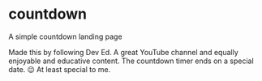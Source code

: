 # countdown
A simple countdown landing page

Made this by following Dev Ed. A great YouTube channel and equally enjoyable and educative content. 
The countdown timer ends on a special date. 😉
At least special to me.
